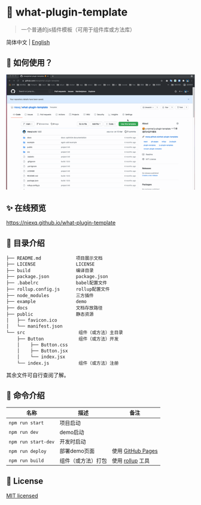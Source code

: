 # 💫 what-plugin-template

> 一个普通的js插件模板（可用于组件库或方法库）

简体中文 | [English](./README.en-US.md)

## 🚀 如何使用？

![](https://raw.githubusercontent.com/niexq/picbed/main/picgo/use2.gif)

## ✨ 在线预览

https://niexq.github.io/what-plugin-template

## 📒 目录介绍

```
├── README.md             项目展示文档
├── LICENSE               LICENSE
├── build                 编译目录
├── package.json          package.json
├── .babelrc              babel配置文件
├── rollup.config.js      rollup配置文件
├── node_modules          三方插件
├── example               demo
├── docs                  文档存放路径
├── public                静态资源
│   ├── favicon.ico
│   └── manifest.json
└── src                    组件（或方法）主目录
    ├── Button             组件（或方法）开发
    │    ├── Button.css
    │    ├── Button.jsx
    │    └── index.jsx
    └── index.js           组件（或方法）注册
```

其余文件可自行查阅了解。

## 🤖 命令介绍

| 名称                    | 描述           | 备注                                                                 |
| ----------------------- | -------------- | -------------------------------------------------------------------- |
| `npm run start`         | 项目启动       |          |
| `npm run dev`           | demo启动  |              |
| `npm run start-dev`     | 开发时启动      |                          |
| `npm run deploy`        | 部署demo页面       | 使用 [GitHub Pages](https://github.com/niexq/react-gh-pages) |
| `npm run build`         | 组件（或方法）打包  | 使用 [rollup](https://www.rollupjs.com/) 工具       |


## 🎫 License

[MIT licensed](./LICENSE)
